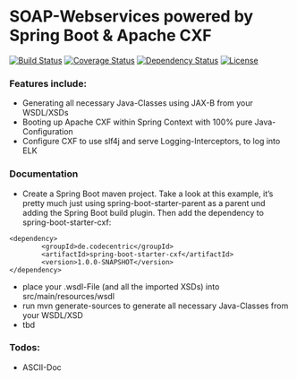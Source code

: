 SOAP-Webservices powered by Spring Boot & Apache CXF
=============================
[![Build Status](https://travis-ci.org/jonashackt/cxf-spring-boot-starter.svg?branch=master)](https://travis-ci.org/jonashackt/cxf-spring-boot-starter)
[![Coverage Status](https://coveralls.io/repos/github/jonashackt/cxf-spring-boot-starter/badge.svg?branch=master)](https://coveralls.io/github/jonashackt/cxf-spring-boot-starter?branch=master)
[![Dependency Status](https://www.versioneye.com/user/projects/57061cdbfcd19a00415b0511/badge.svg?style=flat)](https://www.versioneye.com/user/projects/57061cdbfcd19a00415b0511)
[![License](http://img.shields.io/:license-apache-blue.svg)](http://www.apache.org/licenses/LICENSE-2.0.html)


### Features include:

* Generating all necessary Java-Classes using JAX-B from your WSDL/XSDs
* Booting up Apache CXF within Spring Context with 100% pure Java-Configuration
* Configure CXF to use slf4j and serve Logging-Interceptors, to log into ELK


### Documentation

* Create a Spring Boot maven project. Take a look at this example, it’s pretty much just using spring-boot-starter-parent as a parent und adding the Spring Boot build plugin. Then add the dependency to spring-boot-starter-cxf:
```
<dependency>
        <groupId>de.codecentric</groupId>
        <artifactId>spring-boot-starter-cxf</artifactId>
        <version>1.0.0-SNAPSHOT</version>
</dependency>
```

* place your .wsdl-File (and all the imported XSDs) into src/main/resources/wsdl
* run mvn generate-sources to generate all necessary Java-Classes from your WSDL/XSD 
* tbd


### Todos:

* ASCII-Doc